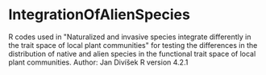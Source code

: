# IntegrationOfAlienSpecies
R codes used in "Naturalized and invasive species integrate differently in the trait space of local plant communities" for testing the differences in the distribution of native and alien species in the functional trait space of local plant communities.
Author: Jan Divíšek 
R version 4.2.1 

